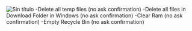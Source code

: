 ![Sin título](https://github.com/user-attachments/assets/30ec8ed4-3f27-41cf-834b-6ae2bf01f5d3)
-Delete all temp files (no ask confirmation)
-Delete all files in Download Folder in Windows (no ask confirmation)
-Clear Ram (no ask confirmation)
-Empty Recycle Bin (no ask confirmation)
